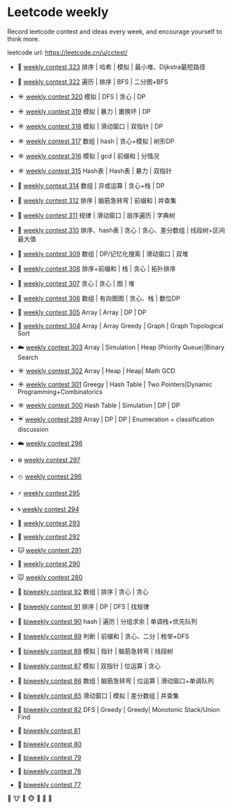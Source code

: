 # Leetcode weekly

Record leetcode contest and ideas every week, and encourage yourself to think more.

leetcode url: <https://leetcode.cn/u/cctest/>


* 🐎️ [weekly contest 323](src/main/java/weekly/wk323.java)     排序 | 哈希 | 模拟 | 最小堆、Dijkstra最短路径
* 🐎️ [weekly contest 322](src/main/java/weekly/wk322.java)     遍历 | 排序 | BFS | 二分图+BFS
* ☀️ [weekly contest 320](src/main/java/weekly/wk320.java)     模拟 | DFS | 贪心 | DP
* ☀️ [weekly contest 319](src/main/java/weekly/wk319.java)     模拟 | 暴力 | 置换环 | DP
* ☀️ [weekly contest 318](src/main/java/weekly/wk318.java)     模拟 | 滑动窗口 | 双指针 | DP
* ☀️ [weekly contest 317](src/main/java/weekly/wk317.java)     数组 | hash | 贪心+模拟 | 树形DP
* ☀️ [weekly contest 316](src/main/java/weekly/wk316.java)     模拟 | gcd | 前缀和 | 分情况
* ☀️ [weekly contest 315](src/main/java/weekly/wk315.java)     Hash表 | Hash表 | 暴力 | 双指针
* 🐼 [weekly contest 314](src/main/java/weekly/wk314.java)     数组 | 异或运算 | 贪心+栈 | DP
* 🐑 [weekly contest 312](src/main/java/weekly/wk312.java)     排序 | 脑筋急转弯 | 前缀和 | 并查集
* 🐑 [weekly contest 311](src/main/java/weekly/wk311.java)     规律 | 滑动窗口 | 层序遍历 | 字典树
* 🐑 [weekly contest 310](src/main/java/weekly/wk310.java)     排序、hash表 | 贪心 | 贪心、差分数组 | 线段树+区间最大值
* 🐼 [weekly contest 309](src/main/java/weekly/wk309.java)     数组 | DP/记忆化搜索 | 滑动窗口 | 双堆
* 🐷 [weekly contest 308](src/main/java/weekly/wk308.java)     排序+前缀和 | 栈 | 贪心 | 拓扑排序
* 🐻 [weekly contest 307](src/main/java/weekly/wk307.java)     贪心 | 贪心 | 图 | 堆
* 🐻 [weekly contest 306](src/main/java/weekly/wk306.java)     数组 | 有向图图 | 贪心、栈 | 数位DP
* 🐨 [weekly contest 305](src/main/java/weekly/wk305.java)     Array | Array | DP | DP
* 🐍 [weekly contest 304](src/main/java/weekly/wk304.java)     Array | Array Greedy | Graph | Graph Topological Sort
* ☁️ [weekly contest 303](src/main/java/weekly/wk303.java)     Array | Simulation | Heap (Priority Queue)|Binary Search
* ☀️ [weekly contest 302](src/main/java/weekly/wk302.java)     Array | Heap | Heap| Math GCD
* ☀️ [weekly contest 301](src/main/java/weekly/wk301.java)     Greegy | Hash Table | Two Pointers|Dynamic
  Programming+Combinatorics
* ☀️ [weekly contest 300](src/main/java/weekly/wk300.java)     Hash Table | Simulation | DP | DP
* ☔ [weekly contest 299](src/main/java/weekly/wk299.java)     Array | DP | DP | Enumeration + classification discussion
* ☁️ [weekly contest 298](src/main/java/weekly/wk298.java)
* ❄️ [weekly contest 297](src/main/java/weekly/wk297.java)
* ⛄ [weekly contest 296](src/main/java/weekly/wk296.java)
* ⚡  [weekly contest 295](src/main/java/weekly/wk295.java)
* 🌀 [weekly contest 294](src/main/java/weekly/wk294.java)
* 🌁 [weekly contest 293](src/main/java/weekly/wk293.java)
* 🌊 [weekly contest 292](src/main/java/weekly/wk292.java)
* 🐱 [weekly contest 291](src/main/java/weekly/wk291.java)
* 🐶 [weekly contest 290](src/main/java/weekly/wk290.java)
* 🐭 [weekly contest 280](src/main/java/weekly/wk289.java)

* 🐸 [biweekly contest 92](src/main/java/weekly/wkb93.java)   数组 | 排序 | 贪心 | 贪心
* 🐸 [biweekly contest 91](src/main/java/weekly/wkb91.java)   排序 | DP | DFS | 找规律
* 🐸 [biweekly contest 90](src/main/java/weekly/wkb90.java)   hash | 遍历 | 分组求余 | 单调栈+优先队列
* 🐸 [biweekly contest 89](src/main/java/weekly/wkb89.java)   判断 | 前缀和 | 贪心、二分 | 枚举+DFS
* 🐘 [biweekly contest 88](src/main/java/weekly/wkb88.java)   模拟 | 指针 | 脑筋急转弯 | 线段树
* 🐘 [biweekly contest 87](src/main/java/weekly/wkb87.java)   模拟 | 双指针 | 位运算 | 贪心
* 🐘 [biweekly contest 86](src/main/java/weekly/wkb86.java)   数组 | 脑筋急转弯 | 位运算 | 滑动窗口+单调队列
* 🐹 [biweekly contest 85](src/main/java/weekly/wkb85.java)   滑动窗口 | 模拟 | 差分数组 | 并查集
* 🐹 [biweekly contest 82](src/main/java/weekly/wkb82.java)   DFS | Greedy | Greedy| Monotonic Stack/Union Find
* 🐹 [biweekly contest 81](src/main/java/weekly/wkb81.java)
* 🐰 [biweekly contest 80](src/main/java/weekly/wkb80.java)
* 🐺 [biweekly contest 79](src/main/java/weekly/wkb79.java)
* 🐸 [biweekly contest 78](src/main/java/weekly/wkb78.java)
* 🐯 [biweekly contest 77](src/main/java/weekly/wkb77.java)

🐽 🐮 🐗 🐵 🐒 🐴  🐫    






